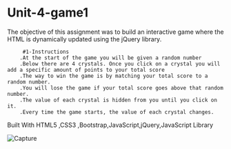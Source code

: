 # Unit-4-game1
The objective of this assignment was to build an interactive game where the HTML is dynamically updated using the jQuery library.

         #1-Instructions
        .At the start of the game you will be given a random number
        .Below there are 4 crystals. Once you click on a crystal you will add a specific amount of points to your total score
        .The way to win the game is by matching your total score to a random number.
        .You will lose the game if your total score goes above that random number.
        .The value of each crystal is hidden from you until you click on it.
        .Every time the game starts, the value of each crystal changes.


Built With
HTML5 ,CSS3 ,Bootstrap,JavaScript,jQuery,JavaScript Library

![Capture](https://user-images.githubusercontent.com/39536292/56620240-4b3a8f80-65f6-11e9-9752-c9a55bb249c2.GIF)
